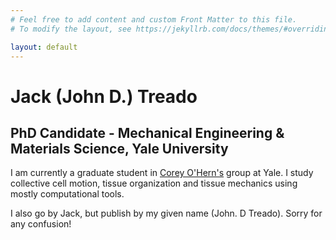 ```yaml
---
# Feel free to add content and custom Front Matter to this file.
# To modify the layout, see https://jekyllrb.com/docs/themes/#overriding-theme-defaults

layout: default
---
```


# Jack (John D.) Treado
## PhD Candidate - Mechanical Engineering & Materials Science, Yale University

I am currently a graduate student in [Corey O'Hern's](https://jamming.research.yale.edu/) group at Yale. I study collective cell motion, tissue organization and tissue mechanics using mostly computational tools. 

I also go by Jack, but publish by my given name (John. D Treado). Sorry for any confusion!